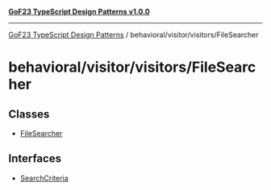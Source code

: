 [**GoF23 TypeScript Design Patterns v1.0.0**](../../../../README.md)

***

[GoF23 TypeScript Design Patterns](../../../../README.md) / behavioral/visitor/visitors/FileSearcher

# behavioral/visitor/visitors/FileSearcher

## Classes

- [FileSearcher](classes/FileSearcher.md)

## Interfaces

- [SearchCriteria](interfaces/SearchCriteria.md)
